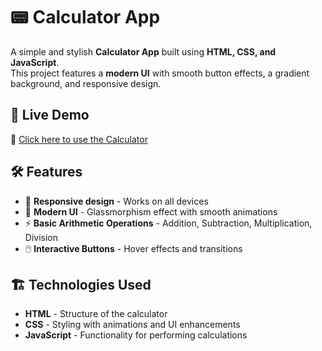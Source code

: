 # 📟 Calculator App

A simple and stylish **Calculator App** built using **HTML, CSS, and JavaScript**.  
This project features a **modern UI** with smooth button effects, a gradient background, and responsive design.

## 🚀 Live Demo
🔗 [Click here to use the Calculator](https://vercel.com/ayeshas-projects-b62e166c/calculator)

## 🛠 Features
- 📱 **Responsive design** - Works on all devices
- 🎨 **Modern UI** - Glassmorphism effect with smooth animations
- ⚡ **Basic Arithmetic Operations** - Addition, Subtraction, Multiplication, Division
- 🖱️ **Interactive Buttons** - Hover effects and transitions


## 🏗️ Technologies Used
- **HTML** - Structure of the calculator
- **CSS** - Styling with animations and UI enhancements
- **JavaScript** - Functionality for performing calculations

